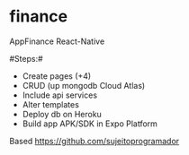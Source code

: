 # finance
AppFinance React-Native

#Steps:# 
* Create pages (+4)
* CRUD (up mongodb Cloud Atlas)
* Include api services 
* Alter templates 
* Deploy db on Heroku
* Build app APK/SDK in Expo Platform

Based https://github.com/sujeitoprogramador
